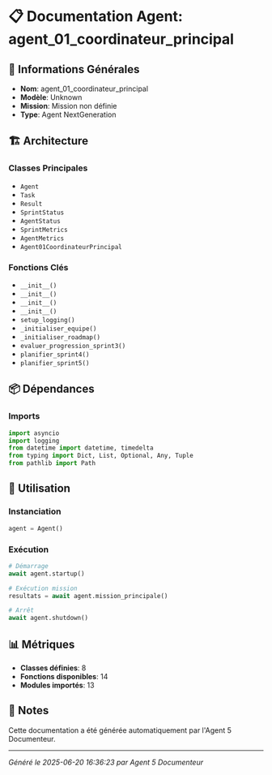 # 📋 Documentation Agent: agent_01_coordinateur_principal

## 🎯 Informations Générales

- **Nom**: agent_01_coordinateur_principal
- **Modèle**: Unknown
- **Mission**: Mission non définie
- **Type**: Agent NextGeneration

## 🏗️ Architecture

### Classes Principales
- `Agent`
- `Task`
- `Result`
- `SprintStatus`
- `AgentStatus`
- `SprintMetrics`
- `AgentMetrics`
- `Agent01CoordinateurPrincipal`

### Fonctions Clés
- `__init__()`
- `__init__()`
- `__init__()`
- `__init__()`
- `setup_logging()`
- `_initialiser_equipe()`
- `_initialiser_roadmap()`
- `evaluer_progression_sprint3()`
- `planifier_sprint4()`
- `planifier_sprint5()`

## 📦 Dépendances

### Imports
```python
import asyncio
import logging
from datetime import datetime, timedelta
from typing import Dict, List, Optional, Any, Tuple
from pathlib import Path
```

## 🚀 Utilisation

### Instanciation
```python
agent = Agent()
```

### Exécution
```python
# Démarrage
await agent.startup()

# Exécution mission
resultats = await agent.mission_principale()

# Arrêt
await agent.shutdown()
```

## 📊 Métriques

- **Classes définies**: 8
- **Fonctions disponibles**: 14
- **Modules importés**: 13

## 📝 Notes

Cette documentation a été générée automatiquement par l'Agent 5 Documenteur.

---
*Généré le 2025-06-20 16:36:23 par Agent 5 Documenteur*
